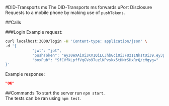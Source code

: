 #DID-Transports ms
The DID-Transports ms forwards uPort Disclosure Requests to a mobile phone by making use of `pushTokens`.  

##Calls

###Login
Example request:  
```bash
curl localhost:3000/login -H 'Content-type: application/json' \
-d '{
            "jwt": "jot",
            "pushToken": "eyJ0eXAiOiJKV1QiLCJhbGciOiJFUzI1NkstUiJ9.eyJpYXQiOjE1NzI4ODE3MTksImV4cCI6MTYwNDQxNzcxOSwiYXVkIjoiZGlkOmV0aHI6MHg4OGVkNjk0ZmZlOTI0NGUyOTkzZDI5MzI2MzhhNWM3MzYzNzFmYzA0IiwidHlwZSI6Im5vdGlmaWNhdGlvbnMiLCJ2YWx1ZSI6ImFybjphd3M6c25zOnVzLXdlc3QtMjoxMTMxOTYyMTY1NTg6ZW5kcG9pbnQvR0NNL3VQb3J0LzMzYTA5Y2U4LWZjNzMtMzYxZS04NGM2LTg3NzE1YTNlNGI1ZCIsImlzcyI6ImRpZDpldGhyOjB4NmQwOWIwM2QzMTEzZGIwOTg5YWJjZThlMmQ0Y2JmMDNiN2Q4OTA3OSJ9.8IFyb4AwucrVtaWVyeEbap-VN-MTQ8RiXZagjV-nhCh1b2dWDiYvesQtHe_oYu0bNXETzOQxbjC5AjWgUGDOXAA",
            "boxPub": "SfCVfkLpffVqGVo97uzlKPvskx5tHNrSHxRrQ/cMgyg="        
}'
```
Example response:
```json
"OK"
```

##Commands
To start the server run `npm start`.  
The tests can be ran using `npm test`.  
